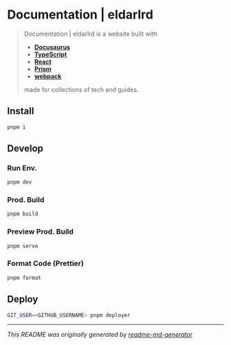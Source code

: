 # Documentation | eldarlrd

> Documentation | eldarlrd is a website built with
> - **[Docusaurus](https://docusaurus.io)**
> - **[TypeScript](https://typescriptlang.org)**
> - **[React](https://react.dev)**
> - **[Prism](https://prismjs.com)**
> - **[webpack](https://webpack.js.org)**
>
> made for collections of tech and guides.

## Install
```sh
pnpm i
```
## Develop
### Run Env.
```sh
pnpm dev
```
### Prod. Build
```sh
pnpm build
```
### Preview Prod. Build
```sh
pnpm serve
```
### Format Code (Prettier)
```sh
pnpm format
```
## Deploy
```sh
GIT_USER=<GITHUB_USERNAME> pnpm deployer
```
***
*This README was originally generated by [readme-md-generator](https://github.com/kefranabg/readme-md-generator)*